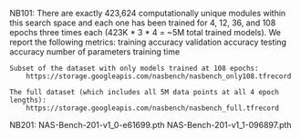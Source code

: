 


NB101:
    There are exactly 423,624 computationally unique modules within this search space and each one has been trained for 4, 12, 36, and 108 epochs three times each (423K * 3 * 4 = ~5M total trained models). We report the following metrics:
    training accuracy
    validation accuracy
    testing accuracy
    number of parameters
    training time

    Subset of the dataset with only models trained at 108 epochs:
        https://storage.googleapis.com/nasbench/nasbench_only108.tfrecord

    The full dataset (which includes all 5M data points at all 4 epoch lengths):
        https://storage.googleapis.com/nasbench/nasbench_full.tfrecord

NB201:
    NAS-Bench-201-v1_0-e61699.pth
    NAS-Bench-201-v1_1-096897.pth
